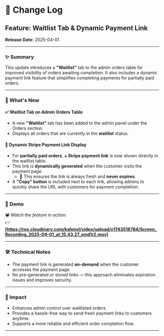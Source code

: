 # 📝 Change Log

## Feature: Waitlist Tab & Dynamic Payment Link  
**Release Date:** 2025-04-01

---

### ✨ Summary
This update introduces a **"Waitlist"** tab to the admin orders table for improved visibility of orders awaiting completion. It also includes a dynamic payment link feature that simplifies completing payments for partially paid orders.

---

### 🚀 What's New

#### ✅ Waitlist Tab on Admin Orders Table
- A new **"Waitlist"** tab has been added to the admin panel under the Orders section.
- Displays all orders that are currently in the **waitlist** status.

#### 🔗 Dynamic Stripe Payment Link Display
- For **partially paid orders**, a **Stripe payment link** is now shown directly in the waitlist table.
- This link is **dynamically generated** when the customer visits the payment page.
  - 🔄 This ensures the link is always fresh and **never expires**.
- A **"Copy" button** is included next to each link, allowing admins to quickly share the URL with customers for payment completion.

---

### 🎥 Demo

📽️ _Watch the feature in action:_  
👉 **[https://res.cloudinary.com/kahmyl/video/upload/v1743518784/Screen_Recording_2025-04-01_at_15.43.27_xmd1r2.mov]**

---

### 🛠 Technical Notes
- The payment link is generated **on-demand** when the customer accesses the payment page.
- No pre-generated or stored links — this approach eliminates expiration issues and improves security.

---

### 📌 Impact
- Enhances admin control over waitlisted orders.
- Provides a hassle-free way to send fresh payment links to customers anytime.
- Supports a more reliable and efficient order completion flow.

---
